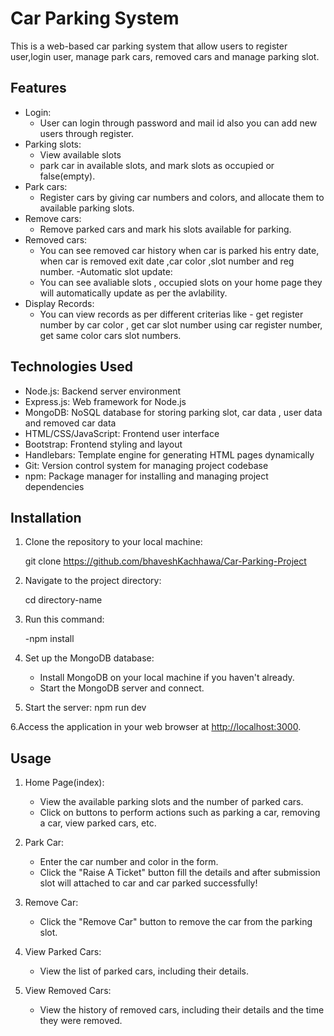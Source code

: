 # Car Parking System

This is a web-based car parking system that allow users to register user,login user, manage park cars, removed cars and manage parking slot.

## Features
- Login:
    * User can login through password and mail id also you can add new users through register.
- Parking slots: 
    * View available slots
    * park car in available slots, and mark slots as occupied or false(empty).
- Park cars: 
    * Register cars by giving car numbers and colors, and allocate them to available parking  slots.
- Remove cars:
    * Remove parked cars and mark his slots available for parking.
- Removed cars:
    * You can see removed car history when car is parked his entry date, when car is removed exit date ,car color ,slot number and reg 
      number.
-Automatic slot update:
    * You can see avaliable slots , occupied slots on your home page they will automatically update as per the avlability.
- Display Records:
   * You can view records as per different criterias like - get register number by car color , get car slot number using car register 
     number, get same color cars slot numbers.

## Technologies Used

- Node.js: Backend server environment
- Express.js: Web framework for Node.js
- MongoDB: NoSQL database for storing parking slot, car data , user data and removed car data
- HTML/CSS/JavaScript: Frontend user interface
- Bootstrap: Frontend styling and layout
- Handlebars: Template engine for generating HTML pages dynamically
- Git: Version control system for managing project codebase
- npm: Package manager for installing and managing project dependencies

## Installation

1. Clone the repository to your local machine:

   git clone https://github.com/bhaveshKachhawa/Car-Parking-Project

2. Navigate to the project directory:

   cd directory-name

3. Run this command:

    -npm install

4. Set up the MongoDB database:
   - Install MongoDB on your local machine if you haven't already.
   - Start the MongoDB server and connect.

5. Start the server:
    npm run dev

6.Access the application in your web browser at [http://localhost:3000](http://localhost:3000).

## Usage

1. Home Page(index):
   - View the available parking slots and the number of parked cars.
   - Click on buttons to perform actions such as parking a car, removing a car, view parked cars, etc.

2. Park Car:
   - Enter the car number and color in the form.
   - Click the "Raise A Ticket" button fill the details and after submission slot will attached to car and car parked successfully!

3. Remove Car:
   - Click the "Remove Car" button to remove the car from the parking slot.

4. View Parked Cars:
   - View the list of parked cars, including their details.

5. View Removed Cars:
   - View the history of removed cars, including their details and the time they were removed.
